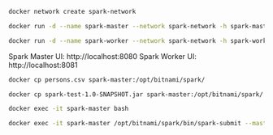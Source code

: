 ``` bash
docker network create spark-network
```

``` bash
docker run -d --name spark-master --network spark-network -h spark-master -p 8080:8080 -p 7077:7077 bitnami/spark:latest /opt/bitnami/spark/bin/spark-class org.apache.spark.deploy.master.Master
```

``` bash
docker run -d --name spark-worker --network spark-network -h spark-worker -p 8081:8081 bitnami/spark:latest /opt/bitnami/spark/bin/spark-class org.apache.spark.deploy.worker.Worker spark://spark-master:7077
```

Spark Master UI: http://localhost:8080
Spark Worker UI: http://localhost:8081

```bash
docker cp persons.csv spark-master:/opt/bitnami/spark/
```

```bash
docker cp spark-test-1.0-SNAPSHOT.jar spark-master:/opt/bitnami/spark/
```

```bash
docker exec -it spark-master bash
```

```bash
docker exec -it spark-master /opt/bitnami/spark/bin/spark-submit --master spark://spark-master:7077 --class org.example.Main /opt/bitnami/spark/spark-test-1.0-SNAPSHOT.jar
```



